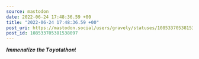 ```yaml
---
source: mastodon
date: 2022-06-24 17:48:36.59 +00
title: "2022-06-24 17:48:36.59 +00"
post_uri: https://mastodon.social/users/gravely/statuses/108533705381538097
post_id: 108533705381538097
---
```

𝑰𝒎𝒎𝒆𝒏𝒂𝒕𝒊𝒛𝒆 𝒕𝒉𝒆 𝑻𝒐𝒚𝒐𝒕𝒂𝒕𝒉𝒐𝒏!


